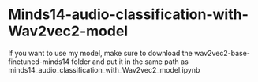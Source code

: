 # Minds14-audio-classification-with-Wav2vec2-model
If you want to use my model, make sure to download the wav2vec2-base-finetuned-minds14 folder and put it in the same path as minds14_audio_classification_with_Wav2vec2_model.ipynb
